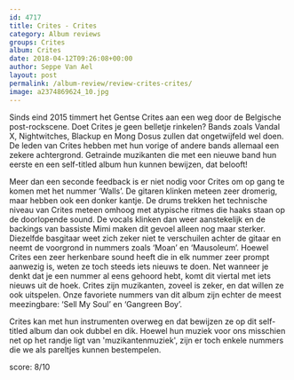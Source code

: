```yaml
---
id: 4717
title: Crites - Crites
category: Album reviews
groups: Crites
album: Crites
date: 2018-04-12T09:26:08+00:00
author: Seppe Van Ael
layout: post
permalink: /album-review/review-crites-crites/
image: a2374869624_10.jpg
---
```

Sinds eind 2015 timmert het Gentse Crites aan een weg door de Belgische post-rockscene. Doet Crites je geen belletje rinkelen? Bands zoals Vandal X, Nightwitches, Blackup en Mong Dosus zullen dat ongetwijfeld wel doen. De leden van Crites hebben met hun vorige of andere bands allemaal een zekere achtergrond. Getrainde muzikanten die met een nieuwe band hun eerste en een self-titled album hun kunnen bewijzen, dat belooft!

Meer dan een seconde feedback is er niet nodig voor Crites om op gang te komen met het nummer ‘Walls’. De gitaren klinken meteen zeer dromerig, maar hebben ook een donker kantje. De drums trekken het technische niveau van Crites meteen omhoog met atypische ritmes die haaks staan op de doorlopende sound. De vocals klinken dan weer aanstekelijk en de backings van bassiste Mimi maken dit gevoel alleen nog maar sterker. Diezelfde basgitaar weet zich zeker niet te verschuilen achter de gitaar en neemt de voorgrond in nummers zoals ‘Moan’ en ‘Mausoleum’. Hoewel Crites een zeer herkenbare sound heeft die in elk nummer zeer prompt aanwezig is, weten ze toch steeds iets nieuws te doen. Net wanneer je denkt dat je een nummer al eens gehoord hebt, komt dit viertal met iets nieuws uit de hoek. Crites zijn muzikanten, zoveel is zeker, en dat willen ze ook uitspelen. Onze favoriete nummers van dit album zijn echter de meest meezingbare: ‘Sell My Soul’ en ‘Gangreen Boy’.

Crites kan met hun instrumenten overweg en dat bewijzen ze op dit self-titled album dan ook dubbel en dik. Hoewel hun muziek voor ons misschien net op het randje ligt van 'muzikantenmuziek', zijn er toch enkele nummers die we als pareltjes kunnen bestempelen.

score: 8/10
